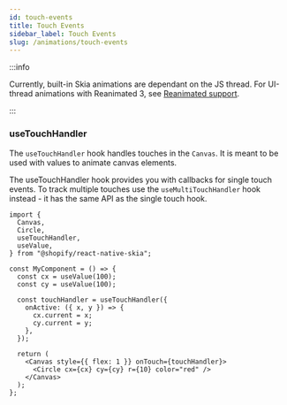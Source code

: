 ```yaml
---
id: touch-events
title: Touch Events
sidebar_label: Touch Events
slug: /animations/touch-events
---
```



:::info

Currently, built-in Skia animations are dependant on the JS thread.
For UI-thread animations with Reanimated 3, see [Reanimated support](/docs/animations/reanimated).

:::

### useTouchHandler

The `useTouchHandler` hook handles touches in the `Canvas`.
It is meant to be used with values to animate canvas elements.

The useTouchHandler hook provides you with callbacks for single touch events.
To track multiple touches use the `useMultiTouchHandler` hook instead - it has
the same API as the single touch hook.

```tsx twoslash
import {
  Canvas,
  Circle,
  useTouchHandler,
  useValue,
} from "@shopify/react-native-skia";

const MyComponent = () => {
  const cx = useValue(100);
  const cy = useValue(100);

  const touchHandler = useTouchHandler({
    onActive: ({ x, y }) => {
      cx.current = x;
      cy.current = y;
    },
  });

  return (
    <Canvas style={{ flex: 1 }} onTouch={touchHandler}>
      <Circle cx={cx} cy={cy} r={10} color="red" />
    </Canvas>
  );
};
```
